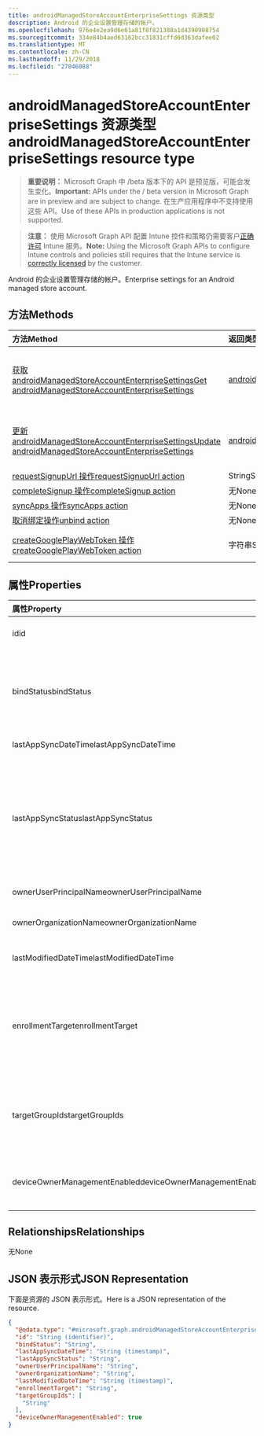 ```yaml
---
title: androidManagedStoreAccountEnterpriseSettings 资源类型
description: Android 的企业设置管理存储的帐户。
ms.openlocfilehash: 976e4e2ea9d6e01a81f8f821388a1d4390908754
ms.sourcegitcommit: 334e84b4aed63162bcc31831cffd6d363dafee02
ms.translationtype: MT
ms.contentlocale: zh-CN
ms.lasthandoff: 11/29/2018
ms.locfileid: "27046088"
---
```

# <a name="androidmanagedstoreaccountenterprisesettings-resource-type"></a><span data-ttu-id="87f51-103">androidManagedStoreAccountEnterpriseSettings 资源类型</span><span class="sxs-lookup"><span data-stu-id="87f51-103">androidManagedStoreAccountEnterpriseSettings resource type</span></span>

> <span data-ttu-id="87f51-104">**重要说明：** Microsoft Graph 中 /beta 版本下的 API 是预览版，可能会发生变化。</span><span class="sxs-lookup"><span data-stu-id="87f51-104">**Important:** APIs under the / beta version in Microsoft Graph are in preview and are subject to change.</span></span> <span data-ttu-id="87f51-105">在生产应用程序中不支持使用这些 API。</span><span class="sxs-lookup"><span data-stu-id="87f51-105">Use of these APIs in production applications is not supported.</span></span>

> <span data-ttu-id="87f51-106">**注意：** 使用 Microsoft Graph API 配置 Intune 控件和策略仍需要客户[正确许可](https://go.microsoft.com/fwlink/?linkid=839381) Intune 服务。</span><span class="sxs-lookup"><span data-stu-id="87f51-106">**Note:** Using the Microsoft Graph APIs to configure Intune controls and policies still requires that the Intune service is [correctly licensed](https://go.microsoft.com/fwlink/?linkid=839381) by the customer.</span></span>

<span data-ttu-id="87f51-107">Android 的企业设置管理存储的帐户。</span><span class="sxs-lookup"><span data-stu-id="87f51-107">Enterprise settings for an Android managed store account.</span></span>
## <a name="methods"></a><span data-ttu-id="87f51-108">方法</span><span class="sxs-lookup"><span data-stu-id="87f51-108">Methods</span></span>
|<span data-ttu-id="87f51-109">方法</span><span class="sxs-lookup"><span data-stu-id="87f51-109">Method</span></span>|<span data-ttu-id="87f51-110">返回类型</span><span class="sxs-lookup"><span data-stu-id="87f51-110">Return Type</span></span>|<span data-ttu-id="87f51-111">说明</span><span class="sxs-lookup"><span data-stu-id="87f51-111">Description</span></span>|
|:---|:---|:---|
|[<span data-ttu-id="87f51-112">获取 androidManagedStoreAccountEnterpriseSettings</span><span class="sxs-lookup"><span data-stu-id="87f51-112">Get androidManagedStoreAccountEnterpriseSettings</span></span>](../api/intune-androidforwork-androidmanagedstoreaccountenterprisesettings-get.md)|[<span data-ttu-id="87f51-113">androidManagedStoreAccountEnterpriseSettings</span><span class="sxs-lookup"><span data-stu-id="87f51-113">androidManagedStoreAccountEnterpriseSettings</span></span>](../resources/intune-androidforwork-androidmanagedstoreaccountenterprisesettings.md)|<span data-ttu-id="87f51-114">读取属性和[androidManagedStoreAccountEnterpriseSettings](../resources/intune-androidforwork-androidmanagedstoreaccountenterprisesettings.md)对象的关系。</span><span class="sxs-lookup"><span data-stu-id="87f51-114">Read properties and relationships of the [androidManagedStoreAccountEnterpriseSettings](../resources/intune-androidforwork-androidmanagedstoreaccountenterprisesettings.md) object.</span></span>|
|[<span data-ttu-id="87f51-115">更新 androidManagedStoreAccountEnterpriseSettings</span><span class="sxs-lookup"><span data-stu-id="87f51-115">Update androidManagedStoreAccountEnterpriseSettings</span></span>](../api/intune-androidforwork-androidmanagedstoreaccountenterprisesettings-update.md)|[<span data-ttu-id="87f51-116">androidManagedStoreAccountEnterpriseSettings</span><span class="sxs-lookup"><span data-stu-id="87f51-116">androidManagedStoreAccountEnterpriseSettings</span></span>](../resources/intune-androidforwork-androidmanagedstoreaccountenterprisesettings.md)|<span data-ttu-id="87f51-117">更新[androidManagedStoreAccountEnterpriseSettings](../resources/intune-androidforwork-androidmanagedstoreaccountenterprisesettings.md)对象的属性。</span><span class="sxs-lookup"><span data-stu-id="87f51-117">Update the properties of a [androidManagedStoreAccountEnterpriseSettings](../resources/intune-androidforwork-androidmanagedstoreaccountenterprisesettings.md) object.</span></span>|
|[<span data-ttu-id="87f51-118">requestSignupUrl 操作</span><span class="sxs-lookup"><span data-stu-id="87f51-118">requestSignupUrl action</span></span>](../api/intune-androidforwork-androidmanagedstoreaccountenterprisesettings-requestsignupurl.md)|<span data-ttu-id="87f51-119">String</span><span class="sxs-lookup"><span data-stu-id="87f51-119">String</span></span>|<span data-ttu-id="87f51-120">尚未记录</span><span class="sxs-lookup"><span data-stu-id="87f51-120">Not yet documented</span></span>|
|[<span data-ttu-id="87f51-121">completeSignup 操作</span><span class="sxs-lookup"><span data-stu-id="87f51-121">completeSignup action</span></span>](../api/intune-androidforwork-androidmanagedstoreaccountenterprisesettings-completesignup.md)|<span data-ttu-id="87f51-122">无</span><span class="sxs-lookup"><span data-stu-id="87f51-122">None</span></span>|<span data-ttu-id="87f51-123">尚未记录</span><span class="sxs-lookup"><span data-stu-id="87f51-123">Not yet documented</span></span>|
|[<span data-ttu-id="87f51-124">syncApps 操作</span><span class="sxs-lookup"><span data-stu-id="87f51-124">syncApps action</span></span>](../api/intune-androidforwork-androidmanagedstoreaccountenterprisesettings-syncapps.md)|<span data-ttu-id="87f51-125">无</span><span class="sxs-lookup"><span data-stu-id="87f51-125">None</span></span>|<span data-ttu-id="87f51-126">尚未记录</span><span class="sxs-lookup"><span data-stu-id="87f51-126">Not yet documented</span></span>|
|[<span data-ttu-id="87f51-127">取消绑定操作</span><span class="sxs-lookup"><span data-stu-id="87f51-127">unbind action</span></span>](../api/intune-androidforwork-androidmanagedstoreaccountenterprisesettings-unbind.md)|<span data-ttu-id="87f51-128">无</span><span class="sxs-lookup"><span data-stu-id="87f51-128">None</span></span>|<span data-ttu-id="87f51-129">尚未记录</span><span class="sxs-lookup"><span data-stu-id="87f51-129">Not yet documented</span></span>|
|[<span data-ttu-id="87f51-130">createGooglePlayWebToken 操作</span><span class="sxs-lookup"><span data-stu-id="87f51-130">createGooglePlayWebToken action</span></span>](../api/intune-androidforwork-androidmanagedstoreaccountenterprisesettings-creategoogleplaywebtoken.md)|<span data-ttu-id="87f51-131">字符串</span><span class="sxs-lookup"><span data-stu-id="87f51-131">String</span></span>|<span data-ttu-id="87f51-132">生成嵌入组件中使用的 web 标记。</span><span class="sxs-lookup"><span data-stu-id="87f51-132">Generates a web token that is used in an embeddable component.</span></span>|

## <a name="properties"></a><span data-ttu-id="87f51-133">属性</span><span class="sxs-lookup"><span data-stu-id="87f51-133">Properties</span></span>
|<span data-ttu-id="87f51-134">属性</span><span class="sxs-lookup"><span data-stu-id="87f51-134">Property</span></span>|<span data-ttu-id="87f51-135">类型</span><span class="sxs-lookup"><span data-stu-id="87f51-135">Type</span></span>|<span data-ttu-id="87f51-136">说明</span><span class="sxs-lookup"><span data-stu-id="87f51-136">Description</span></span>|
|:---|:---|:---|
|<span data-ttu-id="87f51-137">id</span><span class="sxs-lookup"><span data-stu-id="87f51-137">id</span></span>|<span data-ttu-id="87f51-138">字符串</span><span class="sxs-lookup"><span data-stu-id="87f51-138">String</span></span>|<span data-ttu-id="87f51-139">Android 存储帐户企业设置标识符</span><span class="sxs-lookup"><span data-stu-id="87f51-139">The Android store account enterprise settings identifier</span></span>|
|<span data-ttu-id="87f51-140">bindStatus</span><span class="sxs-lookup"><span data-stu-id="87f51-140">bindStatus</span></span>|[<span data-ttu-id="87f51-141">androidManagedStoreAccountBindStatus</span><span class="sxs-lookup"><span data-stu-id="87f51-141">androidManagedStoreAccountBindStatus</span></span>](../resources/intune-androidforwork-androidmanagedstoreaccountbindstatus.md)|<span data-ttu-id="87f51-142">将绑定使用 Google EMM API 的租户的状态。</span><span class="sxs-lookup"><span data-stu-id="87f51-142">Bind status of the tenant with the Google EMM API.</span></span> <span data-ttu-id="87f51-143">可取值为：`notBound`、`bound`、`boundAndValidated`、`unbinding`。</span><span class="sxs-lookup"><span data-stu-id="87f51-143">Possible values are: `notBound`, `bound`, `boundAndValidated`, `unbinding`.</span></span>|
|<span data-ttu-id="87f51-144">lastAppSyncDateTime</span><span class="sxs-lookup"><span data-stu-id="87f51-144">lastAppSyncDateTime</span></span>|<span data-ttu-id="87f51-145">DateTimeOffset</span><span class="sxs-lookup"><span data-stu-id="87f51-145">DateTimeOffset</span></span>|<span data-ttu-id="87f51-146">应用同步的上次完成时间</span><span class="sxs-lookup"><span data-stu-id="87f51-146">Last completion time for app sync</span></span>|
|<span data-ttu-id="87f51-147">lastAppSyncStatus</span><span class="sxs-lookup"><span data-stu-id="87f51-147">lastAppSyncStatus</span></span>|[<span data-ttu-id="87f51-148">androidManagedStoreAccountAppSyncStatus</span><span class="sxs-lookup"><span data-stu-id="87f51-148">androidManagedStoreAccountAppSyncStatus</span></span>](../resources/intune-androidforwork-androidmanagedstoreaccountappsyncstatus.md)|<span data-ttu-id="87f51-149">最后一个应用程序同步结果。</span><span class="sxs-lookup"><span data-stu-id="87f51-149">Last application sync result.</span></span> <span data-ttu-id="87f51-150">可取值为：`success`、`credentialsNotValid`、`androidForWorkApiError`、`managementServiceError`、`unknownError`、`none`。</span><span class="sxs-lookup"><span data-stu-id="87f51-150">Possible values are: `success`, `credentialsNotValid`, `androidForWorkApiError`, `managementServiceError`, `unknownError`, `none`.</span></span>|
|<span data-ttu-id="87f51-151">ownerUserPrincipalName</span><span class="sxs-lookup"><span data-stu-id="87f51-151">ownerUserPrincipalName</span></span>|<span data-ttu-id="87f51-152">String</span><span class="sxs-lookup"><span data-stu-id="87f51-152">String</span></span>|<span data-ttu-id="87f51-153">创建了企业的所有者 UPN</span><span class="sxs-lookup"><span data-stu-id="87f51-153">Owner UPN that created the enterprise</span></span>|
|<span data-ttu-id="87f51-154">ownerOrganizationName</span><span class="sxs-lookup"><span data-stu-id="87f51-154">ownerOrganizationName</span></span>|<span data-ttu-id="87f51-155">String</span><span class="sxs-lookup"><span data-stu-id="87f51-155">String</span></span>|<span data-ttu-id="87f51-156">何时使用组织名称入职培训 Android 企业</span><span class="sxs-lookup"><span data-stu-id="87f51-156">Organization name used when onboarding Android Enterprise</span></span>|
|<span data-ttu-id="87f51-157">lastModifiedDateTime</span><span class="sxs-lookup"><span data-stu-id="87f51-157">lastModifiedDateTime</span></span>|<span data-ttu-id="87f51-158">DateTimeOffset</span><span class="sxs-lookup"><span data-stu-id="87f51-158">DateTimeOffset</span></span>|<span data-ttu-id="87f51-159">上次修改时间 Android 企业设置</span><span class="sxs-lookup"><span data-stu-id="87f51-159">Last modification time for Android enterprise settings</span></span>|
|<span data-ttu-id="87f51-160">enrollmentTarget</span><span class="sxs-lookup"><span data-stu-id="87f51-160">enrollmentTarget</span></span>|[<span data-ttu-id="87f51-161">androidManagedStoreAccountEnrollmentTarget</span><span class="sxs-lookup"><span data-stu-id="87f51-161">androidManagedStoreAccountEnrollmentTarget</span></span>](../resources/intune-androidforwork-androidmanagedstoreaccountenrollmenttarget.md)|<span data-ttu-id="87f51-162">指示哪些用户可以注册 Android 企业设备管理的设备。</span><span class="sxs-lookup"><span data-stu-id="87f51-162">Indicates which users can enroll devices in Android Enterprise device management.</span></span> <span data-ttu-id="87f51-163">可取值为：`none`、`all`、`targeted`、`targetedAsEnrollmentRestrictions`。</span><span class="sxs-lookup"><span data-stu-id="87f51-163">Possible values are: `none`, `all`, `targeted`, `targetedAsEnrollmentRestrictions`.</span></span>|
|<span data-ttu-id="87f51-164">targetGroupIds</span><span class="sxs-lookup"><span data-stu-id="87f51-164">targetGroupIds</span></span>|<span data-ttu-id="87f51-165">String 集合</span><span class="sxs-lookup"><span data-stu-id="87f51-165">String collection</span></span>|<span data-ttu-id="87f51-166">指定当 enrollmentTarget 设置为“定向”时可以在 Android for Work 设备管理中注册设备的 AAD 组。</span><span class="sxs-lookup"><span data-stu-id="87f51-166">Specifies which AAD groups can enroll devices in Android for Work device management if enrollmentTarget is set to 'Targeted'</span></span>|
|<span data-ttu-id="87f51-167">deviceOwnerManagementEnabled</span><span class="sxs-lookup"><span data-stu-id="87f51-167">deviceOwnerManagementEnabled</span></span>|<span data-ttu-id="87f51-168">布尔</span><span class="sxs-lookup"><span data-stu-id="87f51-168">Boolean</span></span>|<span data-ttu-id="87f51-169">指示是否此帐户 flighting 用于与 CloudDPC Android 设备所有者管理。</span><span class="sxs-lookup"><span data-stu-id="87f51-169">Indicates if this account is flighting for Android Device Owner Management with CloudDPC.</span></span>|

## <a name="relationships"></a><span data-ttu-id="87f51-170">Relationships</span><span class="sxs-lookup"><span data-stu-id="87f51-170">Relationships</span></span>
<span data-ttu-id="87f51-171">无</span><span class="sxs-lookup"><span data-stu-id="87f51-171">None</span></span>
## <a name="json-representation"></a><span data-ttu-id="87f51-172">JSON 表示形式</span><span class="sxs-lookup"><span data-stu-id="87f51-172">JSON Representation</span></span>
<span data-ttu-id="87f51-173">下面是资源的 JSON 表示形式。</span><span class="sxs-lookup"><span data-stu-id="87f51-173">Here is a JSON representation of the resource.</span></span>
<!-- {
  "blockType": "resource",
  "keyProperty": "id",
  "@odata.type": "microsoft.graph.androidManagedStoreAccountEnterpriseSettings"
}
-->
``` json
{
  "@odata.type": "#microsoft.graph.androidManagedStoreAccountEnterpriseSettings",
  "id": "String (identifier)",
  "bindStatus": "String",
  "lastAppSyncDateTime": "String (timestamp)",
  "lastAppSyncStatus": "String",
  "ownerUserPrincipalName": "String",
  "ownerOrganizationName": "String",
  "lastModifiedDateTime": "String (timestamp)",
  "enrollmentTarget": "String",
  "targetGroupIds": [
    "String"
  ],
  "deviceOwnerManagementEnabled": true
}
```





